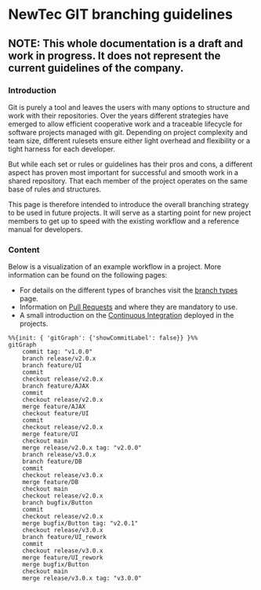 # NewTec GIT branching guidelines

## NOTE: This whole documentation is a draft and work in progress. It does not represent the current guidelines of the company.

### Introduction
Git is purely a tool and leaves the users with many options to structure and work with their repositories. Over the years different strategies have emerged to allow efficient cooperative work and a traceable lifecycle for software projects managed with git. Depending on project complexity and team size, different rulesets ensure either light overhead and flexibility or a tight harness for each developer.

But while each set or rules or guidelines has their pros and cons, a different aspect has proven most important for successful and smooth work in a shared repository. That each member of the project operates on the same base of rules and structures.

This page is therefore intended to introduce the overall branching strategy to be used in future projects. It will serve as a starting point for new project members to get up to speed with the existing workflow and a reference manual for developers.

### Content

Below is a visualization of an example workflow in a project. More information can be found on the following pages:
- For details on the different types of branches visit the [branch types](branch_types.md) page.
- Information on [Pull Requests](pull_request.md) and where they are mandatory to use.
- A small introduction on the [Continuous Integration](ci.md) deployed in the projects.

```mermaid
%%{init: { 'gitGraph': {'showCommitLabel': false}} }%%
gitGraph
    commit tag: "v1.0.0"
    branch release/v2.0.x
    branch feature/UI
    commit
    checkout release/v2.0.x
    branch feature/AJAX
    commit
    checkout release/v2.0.x
    merge feature/AJAX
    checkout feature/UI
    commit
    checkout release/v2.0.x
    merge feature/UI
    checkout main
    merge release/v2.0.x tag: "v2.0.0"
    branch release/v3.0.x
    branch feature/DB
    commit
    checkout release/v3.0.x
    merge feature/DB
    checkout main
    checkout release/v2.0.x
    branch bugfix/Button
    commit
    checkout release/v2.0.x
    merge bugfix/Button tag: "v2.0.1"
    checkout release/v3.0.x
    branch feature/UI_rework
    commit
    checkout release/v3.0.x
    merge feature/UI_rework
    merge bugfix/Button
    checkout main
    merge release/v3.0.x tag: "v3.0.0"
```